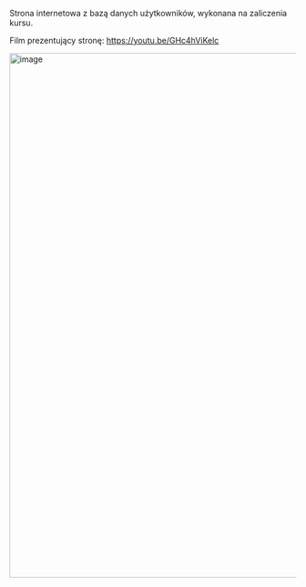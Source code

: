 Strona internetowa z bazą danych użytkowników, wykonana na zaliczenia kursu.

Film prezentujący stronę:
https://youtu.be/GHc4hViKelc

<img width="1920" height="922" alt="image" src="https://github.com/user-attachments/assets/94d5c07f-daf5-402c-ab53-cb115daf98fa" />

